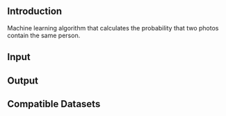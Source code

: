 ## Introduction

Machine learning algorithm that calculates the probability that two photos contain the same person.

## Input

## Output

## Compatible Datasets